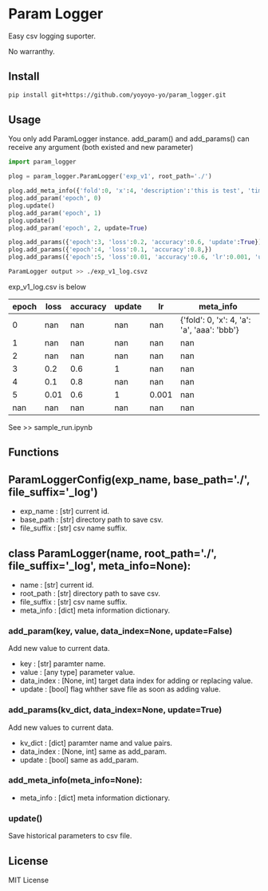 # Param Logger

Easy csv logging suporter.

No warranthy.

## Install

```bash
pip install git+https://github.com/yoyoyo-yo/param_logger.git
```

## Usage

You only add ParamLogger instance.
add_param() and add_params() can receive any argument (both existed and new parameter)

```python
import param_logger

plog = param_logger.ParamLogger('exp_v1', root_path='./')

plog.add_meta_info({'fold':0, 'x':4, 'description':'this is test', 'time':'2021-7-31'})
plog.add_param('epoch', 0)
plog.update()
plog.add_param('epoch', 1)
plog.update()
plog.add_param('epoch', 2, update=True)

plog.add_params({'epoch':3, 'loss':0.2, 'accuracy':0.6, 'update':True})
plog.add_params({'epoch':4, 'loss':0.1, 'accuracy':0.8,})
plog.add_params({'epoch':5, 'loss':0.01, 'accuracy':0.6, 'lr':0.001, 'update':True})
```

```bash
ParamLogger output >> ./exp_v1_log.csvz
```

exp_v1_log.csv is below

|   epoch |   loss |   accuracy |   update |      lr | meta_info                                   |
|---------|--------|------------|----------|---------|---------------------------------------------|
|       0 | nan    |      nan   |      nan | nan     | {'fold': 0, 'x': 4, 'a': 'a', 'aaa': 'bbb'} |
|       1 | nan    |      nan   |      nan | nan     | nan                                         |
|       2 | nan    |      nan   |      nan | nan     | nan                                         |
|       3 |   0.2  |        0.6 |        1 | nan     | nan                                         |
|       4 |   0.1  |        0.8 |      nan | nan     | nan                                         |
|       5 |   0.01 |        0.6 |        1 |   0.001 | nan                                         |
|     nan | nan    |      nan   |      nan | nan     | nan                                         |

See >> sample_run.ipynb

## Functions

## ParamLoggerConfig(exp_name, base_path='./', file_suffix='_log')
- exp_name : [str] current id.
- base_path : [str] directory path to save csv.
- file_suffix : [str] csv name suffix.

## class ParamLogger(name, root_path='./', file_suffix='_log', meta_info=None):
- name : [str] current id.
- root_path : [str] directory path to save csv.
- file_suffix : [str] csv name suffix.
- meta_info : [dict] meta information dictionary.

### add_param(key, value, data_index=None, update=False)
Add new value to current data.
- key : [str] paramter name.
- value : [any type] parameter value.
- data_index : [None, int] target data index for adding or replacing value.
- update : [bool] flag whther save file as soon as adding value.

### add_params(kv_dict, data_index=None, update=True)
Add new values to current data.
- kv_dict : [dict] paramter name and value pairs.
- data_index : [None, int] same as add_param.
- update : [bool] same as add_param.

### add_meta_info(meta_info=None):
- meta_info : [dict] meta information dictionary.


### update()
Save historical parameters to csv file.


## License

MIT License
